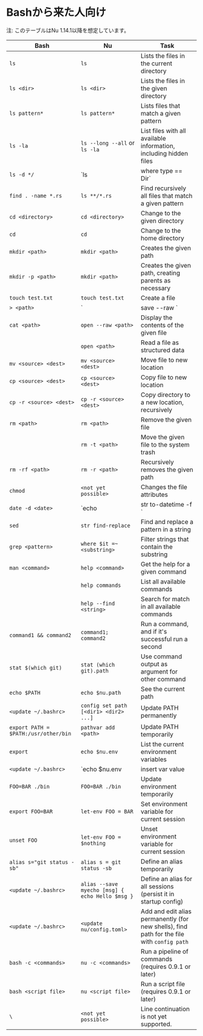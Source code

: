# Bashから来た人向け

注: このテーブルはNu 1.14.1以降を想定しています。

| Bash        | Nu           | Task  |
| ------------- | ------------- | ----- |
| `ls`     | `ls` | Lists the files in the current directory |
| `ls <dir>`    | `ls <dir>`| Lists the files in the given directory |
| `ls pattern*` | `ls pattern*` | Lists files that match a given pattern |
| `ls -la` | `ls --long --all` or `ls -la` | List files with all available information, including hidden files |
| `ls -d */` | `ls | where type == Dir` | List directories |
| `find . -name *.rs` | `ls **/*.rs` | Find recursively all files that match a given pattern |
| `cd <directory>` | `cd <directory>` | Change to the given directory |
| `cd` | `cd` | Change to the home directory |
| `mkdir <path>` | `mkdir <path>` | Creates the given path |
| `mkdir -p <path>` | `mkdir <path>` | Creates the given path, creating parents as necessary |
| `touch test.txt` | `touch test.txt` | Create a file |
| `> <path>` | `| save --raw <path>` | Save string into a file |
| `cat <path>` | `open --raw <path>` | Display the contents of the given file |
| | `open <path>` | Read a file as structured data |
| `mv <source> <dest>` | `mv <source> <dest>` | Move file to new location |
| `cp <source> <dest>` | `cp <source> <dest>` | Copy file to new location |
| `cp -r <source> <dest>` | `cp -r <source> <dest>` | Copy directory to a new location, recursively |
| `rm <path>` | `rm <path>` | Remove the given file |
| | `rm -t <path>` | Move the given file to the system trash |
| `rm -rf <path>` | `rm -r <path>` | Recursively removes the given path |
| `chmod` | `<not yet possible>` | Changes the file attributes |
| `date -d <date>` | `echo <date> | str to-datetime -f <format>` | Parse a date ([format documentation](https://docs.rs/chrono/0.4.15/chrono/format/strftime/index.html)) |
| `sed` | `str find-replace` | Find and replace a pattern in a string |
| `grep <pattern>` | `where $it =~ <substring>` | Filter strings that contain the substring |
| `man <command>` | `help <command>` | Get the help for a given command |
|  | `help commands` | List all available commands |
|  | `help --find <string>` | Search for match in all available commands |
| `command1 && command2` | `command1; command2` | Run a command, and if it's successful run a second |
| `stat $(which git)` | `stat (which git).path` | Use command output as argument for other command |
| `echo $PATH` | `echo $nu.path` | See the current path |
| `<update ~/.bashrc>` | `config set path [<dir1> <dir2> ...]` | Update PATH permanently |
| `export PATH = $PATH:/usr/other/bin` | `pathvar add <path>` | Update PATH temporarily |
| `export` | `echo $nu.env` | List the current environment variables |
| `<update ~/.bashrc>` | `echo $nu.env | insert var value | config set_into env` | Update environment variables permanently |
| `FOO=BAR ./bin` | `FOO=BAR ./bin` | Update environment temporarily |
| `export FOO=BAR` | `let-env FOO = BAR` | Set environment variable for current session |
| `unset FOO` | `let-env FOO = $nothing` | Unset environment variable for current session |
| `alias s="git status -sb"` | `alias s = git status -sb` | Define an alias temporarily |
| `<update ~/.bashrc>` | `alias --save myecho [msg] { echo Hello $msg }` | Define an alias for all sessions (persist it in startup config) |
| `<update ~/.bashrc>` | `<update nu/config.toml>` | Add and edit alias permanently (for new shells), find path for the file with `config path` |
| `bash -c <commands>` | `nu -c <commands>` | Run a pipeline of commands (requires 0.9.1 or later) |
| `bash <script file>` | `nu <script file>` | Run a script file (requires 0.9.1 or later) |
| `\` | `<not yet possible>` | Line continuation is not yet supported. |
